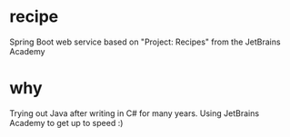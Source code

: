 # recipe
Spring Boot web service based on "Project: Recipes" from the JetBrains Academy

# why
Trying out Java after writing in C# for many years. Using JetBrains Academy to get up to speed :) 